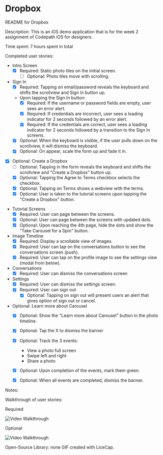 # Dropbox

README for Dropbox

Description:
This is an iOS demo application that is for the week 2 assignment of Codepath iOS for designers.

Time spent: 7 hours spent in total

Completed user stories:

* Intro Screen
	* [x] Required: Static photo tiles on the initial screen.
		* [ ] Optional: Photo tiles move with scrolling.
* Sign In
	* [x] Required: Tapping on email/password reveals the keyboard and shifts the scrollview and Sign In button up.
	* Upon tapping the Sign In button:
	  * [x] Required: If the username or password fields are empty, user sees an error alert.
	  * [x] Required: If credentials are incorrect, user sees a loading indicator for 2 seconds followed by an error alert.
	  * [x] Required: If the credentials are correct, user sees a loading indicator for 2 seconds followed by a transition to the Sign In screens.
	* [x] Optional: When the keyboard is visible, if the user pulls down on the scrollview, it will dismiss the keyboard.
	* [x] Optional: On appear, scale the form up and fade it in.
* [x] Optional: Create a Dropbox
	* [ ] Optional: Tapping in the form reveals the keyboard and shifts the scrollview and "Create a Dropbox" button up.
	* [x] Optional: Tapping the Agree to Terms checkbox selects the checkbox.
	* [x] Optional: Tapping on Terms shows a webview with the terms.
	* [x] Optional: User is taken to the tutorial screens upon tapping the "Create a Dropbox" button.
* Tutorial Screens
  * [x] Required: User can page between the screens.
  * [x] Optional: User can page between the screens with updated dots.
  * [x] Optional: Upon reaching the 4th page, hide the dots and show the "Take Carousel for a Spin" button.
* Image Timeline
  * [x] Required: Display a scrollable view of images.
  * [x] Required: User can tap on the conversations button to see the conversations screen (push).
  * [x] Required: User can tap on the profile image to see the settings view (modal from below).
* Conversations
	* [x] Required: User can dismiss the conversations screen
* Settings
	* [x] Required: User can dismiss the settings screen.
	* [x] Required: User can sign out
	  * [x] Optional: Tapping on sign out will present users an alert that gives option of sign out or cancel.
* Optional: Learn more about Carousel
  * [x] Optional: Show the "Learn more about Carousel" button in the photo timeline.
  * [x] Optional: Tap the X to dismiss the banner
  * [x] Optional: Track the 3 events:
    * View a photo full screen
    * Swipe left and right
    * Share a photo
  * [x] Optional: Upon completion of the events, mark them green.
  * [x] Optional: When all events are completed, dismiss the banner.	


Notes:


Walkthrough of user stories: 

Required

![Video Walkthrough](dropbox_required.gif?raw=true)

Optional

![Video Walkthrough](dropbox_optional.gif?raw=true)

Open-Source Library: none
GIF created with LiceCap.








